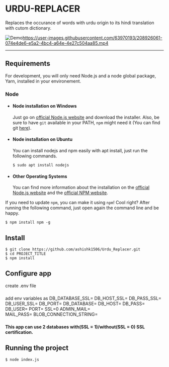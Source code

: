 # URDU-REPLACER

Replaces the occurance of words with urdu origin to its hindi translation with cutom dictionary.


![Demo](link)https://user-images.githubusercontent.com/63970193/208926061-074e4de6-e5a2-4bc4-a64e-4e27c504aa85.mp4


---
## Requirements

For development, you will only need Node.js and a node global package, Yarn, installed in your environement.

### Node
- #### Node installation on Windows

  Just go on [official Node.js website](https://nodejs.org/) and download the installer.
Also, be sure to have `git` available in your PATH, `npm` might need it (You can find git [here](https://git-scm.com/)).

- #### Node installation on Ubuntu

  You can install nodejs and npm easily with apt install, just run the following commands.

      $ sudo apt install nodejs

- #### Other Operating Systems
  You can find more information about the installation on the [official Node.js website](https://nodejs.org/) and the [official NPM website](https://npmjs.org/).

If you need to update `npm`, you can make it using `npm`! Cool right? After running the following command, just open again the command line and be happy.

    $ npm install npm -g

###

## Install

    $ git clone https://github.com/ashishk1506/Urdu_Replacer.git
    $ cd PROJECT_TITLE
    $ npm install

## Configure app

create .env file 
###
add env variables as 
    DB_DATABASE_SSL= 
    DB_HOST_SSL=
    DB_PASS_SSL=
    DB_USER_SSL=
    DB_PORT=
    DB_DATABASE=
    DB_HOST=
    DB_PASS=
    DB_USER=
    PORT=
    SSL=0
    ADMIN_MAIL=   
    MAIL_PASS=
    BLOB_CONNECTION_STRING=
###
#### This app can use 2 databases with(SSL = 1)/without(SSL = 0) SSL certification. 


## Running the project

    $ node index.js

